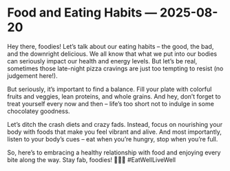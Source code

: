 # Food and Eating Habits — 2025-08-20

Hey there, foodies! Let’s talk about our eating habits – the good, the bad, and the downright delicious. We all know that what we put into our bodies can seriously impact our health and energy levels. But let’s be real, sometimes those late-night pizza cravings are just too tempting to resist (no judgement here!).

But seriously, it’s important to find a balance. Fill your plate with colorful fruits and veggies, lean proteins, and whole grains. And hey, don’t forget to treat yourself every now and then – life’s too short not to indulge in some chocolatey goodness.

Let’s ditch the crash diets and crazy fads. Instead, focus on nourishing your body with foods that make you feel vibrant and alive. And most importantly, listen to your body’s cues – eat when you’re hungry, stop when you’re full.

So, here’s to embracing a healthy relationship with food and enjoying every bite along the way. Stay fab, foodies! 🍏🍔🍰 #EatWellLiveWell